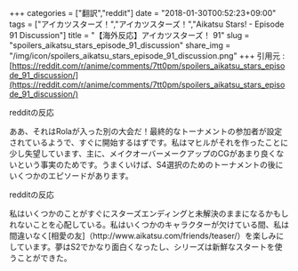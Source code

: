 +++
categories = ["翻訳","reddit"]
date = "2018-01-30T00:52:23+09:00"
tags = ["アイカツスターズ！","アイカツスターズ！","Aikatsu Stars! - Episode 91 Discussion"]
title = "【海外反応】アイカツスターズ！ 91"
slug = "spoilers_aikatsu_stars_episode_91_discussion"
share_img = "/img/icon/spoilers_aikatsu_stars_episode_91_discussion.png"
+++
引用元 : [https://reddit.com/r/anime/comments/7tt0pm/spoilers_aikatsu_stars_episode_91_discussion/](https://reddit.com/r/anime/comments/7tt0pm/spoilers_aikatsu_stars_episode_91_discussion/)

<p><span class="reddit-comment">redditの反応</span></p>ああ、それはRolaが入った別の大会だ！最終的なトーナメントの参加者が設定されているようで、すぐに開始するはずです。私はマヒルがそれを作ったことに少し失望しています、主に、メイクオーバーメークアップのCGがあまり良くないという事実のためです。うまくいけば、S4選択のためのトーナメントの後にいくつかのエピソードがあります。

<p><span class="reddit-comment">redditの反応</span></p>私はいくつかのことがすぐにスターズエンディングと未解決のままになるかもしれないことを心配している。私はいくつかのキャラクターが欠けている間、私は間違いなく[相愛の友]（http://www.aikatsu.com/friends/teaser/）を楽しみにしています。夢はS2でかなり面白くなったし、シリーズは新鮮なスタートを使うことができた。
